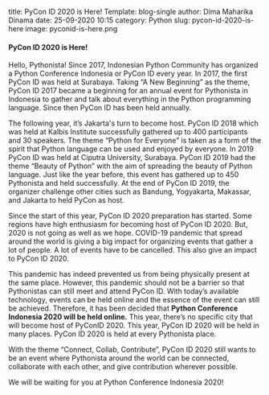 title: PyCon ID 2020 is Here!
Template: blog-single
author: Dima Maharika Dinama
date: 25-09-2020 10:15
category: Python
slug: pycon-id-2020-is-here
image: pyconid-is-here.png

#### **PyCon ID 2020 is Here!**

Hello, Pythonista!
Since 2017, Indonesian Python Community has organized a Python Conference Indonesia or PyCon ID every year. In 2017, the first PyCon ID was held at Surabaya. Taking “A New Beginning” as the theme, PyCon ID 2017 became a beginning for an annual event for Pythonista in Indonesia to gather and talk about everything in the Python programming language. Since then PyCon ID has been held annually.

The following year, it’s Jakarta's turn to become host. PyCon ID 2018 which was held at Kalbis Institute successfully gathered up to 400 participants and 30 speakers. The theme “Python for Everyone” is taken as a form of the spirit that Python language can be used and enjoyed by everyone. In 2019 PyCon ID was held at Ciputra University, Surabaya. PyCon ID 2019 had the theme “Beauty of Python” with the aim of spreading the beauty of Python language. Just like the year before, this event has gathered up to 450 Pythonista and held successfully. At the end of PyCon ID 2019, the organizer challenge other cities such as Bandung, Yogyakarta, Makassar, and Jakarta to held PyCon as host.

Since the start of this year, PyCon ID 2020 preparation has started. Some regions have high enthusiasm for becoming host of PyCon ID 2020. But, 2020 is not going as well as we hope. COVID-19 pandemic that spread around the world is giving a big impact for organizing events that gather a lot of people. A lot of events have to be cancelled. This also give an impact to PyCon ID 2020.

This pandemic has indeed prevented us from being physically present at the same place. However, this pandemic should not be a barrier so that Pythonistas can still meet and attend PyCon ID. With today’s available technology, events can be held online and the essence of the event can still be achieved. Therefore, it has been decided that **Python Conference Indonesia 2020 will be held online.** This year, there’s no specific city that will become host of PyConID 2020. This year, PyCon ID 2020 will be held in many places. PyCon ID 2020 is held at every Pythonista place.

With the theme “Connect, Collab, Contribute”, PyCon ID 2020 still wants to be an event where Pythonista around the world can be connected, collaborate with each other, and give contribution wherever possible.

We will be waiting for you at Python Conference Indonesia 2020!
